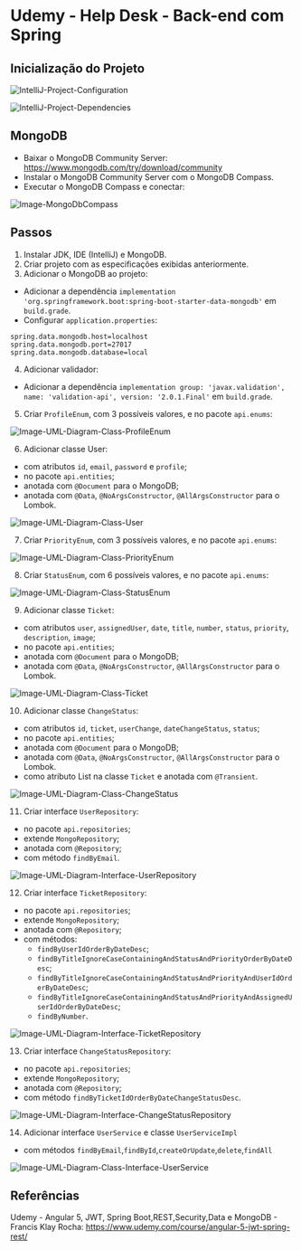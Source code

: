 # Udemy - Help Desk - Back-end com Spring

## Inicialização do Projeto
![IntelliJ-Project-Configuration](imgs/IntelliJ-Spring-Initializr-1.jpg)

![IntelliJ-Project-Dependencies](imgs/IntelliJ-Spring-Initializr-2.jpg)


## MongoDB
- Baixar o MongoDB Community Server: https://www.mongodb.com/try/download/community
- Instalar o MongoDB Community Server com o MongoDB Compass.
- Executar o MongoDB Compass e conectar:

![Image-MongoDbCompass](imgs/MongoDbCompass.jpg)


## Passos
1. Instalar JDK, IDE (IntelliJ) e MongoDB.
2. Criar projeto com as especificações exibidas anteriormente.
3. Adicionar o MongoDB ao projeto:
- Adicionar a dependência `implementation 'org.springframework.boot:spring-boot-starter-data-mongodb'` em `build.grade`.
- Configurar `application.properties`:
```properties
spring.data.mongodb.host=localhost
spring.data.mongodb.port=27017
spring.data.mongodb.database=local
```
4. Adicionar validador:
- Adicionar a dependência `implementation group: 'javax.validation', name: 'validation-api', version: '2.0.1.Final'` em `build.grade`.
5. Criar `ProfileEnum`, com 3 possíveis valores, e no pacote `api.enums`:

![Image-UML-Diagram-Class-ProfileEnum](imgs/UML-Diagram-Class-ProfileEnum.jpg)

6. Adicionar classe User:
- com atributos `id`, `email`, `password` e `profile`;
- no pacote `api.entities`;
- anotada com `@Document` para o MongoDB;
- anotada com `@Data`, `@NoArgsConstructor`, `@AllArgsConstructor` para o Lombok.

![Image-UML-Diagram-Class-User](imgs/UML-Diagram-Class-User.jpg)

7. Criar `PriorityEnum`, com 3 possíveis valores, e no pacote `api.enums`:

![Image-UML-Diagram-Class-PriorityEnum](imgs/UML-Diagram-Class-PriorityEnum.jpg)

8. Criar `StatusEnum`, com 6 possíveis valores, e no pacote `api.enums`:

![Image-UML-Diagram-Class-StatusEnum](imgs/UML-Diagram-Class-StatusEnum.jpg)

9. Adicionar classe `Ticket`:
- com atributos `user`, `assignedUser`, `date`, `title`, `number`, `status`, `priority`, `description`, `image`;
- no pacote `api.entities`;
- anotada com `@Document` para o MongoDB;
- anotada com `@Data`, `@NoArgsConstructor`, `@AllArgsConstructor` para o Lombok.

![Image-UML-Diagram-Class-Ticket](imgs/UML-Diagram-Class-Ticket.jpg)

10. Adicionar classe `ChangeStatus`:
- com atributos `id`, `ticket`, `userChange`, `dateChangeStatus`, `status`;
- no pacote `api.entities`;
- anotada com `@Document` para o MongoDB;
- anotada com `@Data`, `@NoArgsConstructor`, `@AllArgsConstructor` para o Lombok.
- como atributo List na classe `Ticket` e anotada com `@Transient`.

![Image-UML-Diagram-Class-ChangeStatus](imgs/UML-Diagram-Class-ChangeStatus.jpg)

11. Criar interface `UserRepository`:
- no pacote `api.repositories`;
- extende `MongoRepository`;
- anotada com `@Repository`;
- com método `findByEmail`.

![Image-UML-Diagram-Interface-UserRepository](imgs/UML-Diagram-Interface-UserRepository.jpg)

12. Criar interface `TicketRepository`:
- no pacote `api.repositories`;
- extende `MongoRepository`;
- anotada com `@Repository`;
- com métodos:
    * `findByUserIdOrderByDateDesc`;
    * `findByTitleIgnoreCaseContainingAndStatusAndPriorityOrderByDateDesc`;
    * `findByTitleIgnoreCaseContainingAndStatusAndPriorityAndUserIdOrderByDateDesc`;
    * `findByTitleIgnoreCaseContainingAndStatusAndPriorityAndAssignedUserIdOrderByDateDesc`;
    * `findByNumber`.

![Image-UML-Diagram-Interface-TicketRepository](imgs/UML-Diagram-Interface-TicketRepository.jpg)

13. Criar interface `ChangeStatusRepository`:
- no pacote `api.repositories`;
- extende `MongoRepository`;
- anotada com `@Repository`;
- com método `findByTicketIdOrderByDateChangeStatusDesc`.

![Image-UML-Diagram-Interface-ChangeStatusRepository](imgs/UML-Diagram-Interface-ChangeStatusRepository.jpg)

14. Adicionar interface `UserService` e classe `UserServiceImpl`
- com métodos `findByEmail`,`findById`,`createOrUpdate`,`delete`,`findAll`

![Image-UML-Diagram-Class-Interface-UserService](imgs/UML-Diagram-Class-Interface-UserService.jpg)


## Referências
Udemy - Angular 5, JWT, Spring Boot,REST,Security,Data e MongoDB - Francis Klay Rocha:
https://www.udemy.com/course/angular-5-jwt-spring-rest/